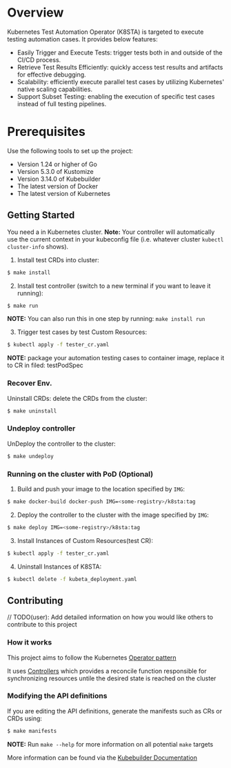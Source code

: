 # Overview
Kubernetes Test Automation Operator (K8STA) is targeted to execute testing automation cases. It provides below features:
- Easily Trigger and Execute Tests: trigger tests both in and outside of the CI/CD process.
- Retrieve Test Results Efficiently: quickly access test results and artifacts for effective debugging.
- Scalability: efficiently execute parallel test cases by utilizing Kubernetes' native scaling capabilities.
- Support Subset Testing: enabling the execution of specific test cases instead of full testing pipelines.


# Prerequisites
Use the following tools to set up the project:

- Version 1.24 or higher of Go  
- Version 5.3.0 of Kustomize  
- Version 3.14.0 of Kubebuilder  
- The latest version of Docker  
- The latest version of Kubernetes


## Getting Started
You need a in Kubernetes cluster.
**Note:** Your controller will automatically use the current context
in your kubeconfig file (i.e. whatever cluster `kubectl cluster-info` shows).

1. Install test CRDs into cluster:

```sh
$ make install
```

2. Install test controller (switch to a new terminal if you want to leave it running):

```sh
$ make run
```
**NOTE:** You can also run this in one step by running: `make install run`

3. Trigger test cases by test Custom Resources:

```sh
$ kubectl apply -f tester_cr.yaml
```
**NOTE:** package your automation testing cases to container image, replace it to CR in filed: testPodSpec

### Recover Env.
Uninstall CRDs: delete the CRDs from the cluster:

```sh
$ make uninstall
```

### Undeploy controller
UnDeploy the controller to the cluster:

```sh
$ make undeploy
```

### Running on the cluster with PoD (Optional)
1. Build and push your image to the location specified by `IMG`:

```sh
$ make docker-build docker-push IMG=<some-registry>/k8sta:tag
```

2. Deploy the controller to the cluster with the image specified by `IMG`:

```sh
$ make deploy IMG=<some-registry>/k8sta:tag
```

3. Install Instances of Custom Resources(test CR):

```sh
$ kubectl apply -f tester_cr.yaml
```

4. Uninstall Instances of K8STA:

```sh
$ kubectl delete -f kubeta_deployment.yaml
```

## Contributing
// TODO(user): Add detailed information on how you would like others to contribute to this project

### How it works
This project aims to follow the Kubernetes [Operator pattern](https://kubernetes.io/docs/concepts/extend-kubernetes/operator/)

It uses [Controllers](https://kubernetes.io/docs/concepts/architecture/controller/)
which provides a reconcile function responsible for synchronizing resources untile the desired state is reached on the cluster

### Modifying the API definitions
If you are editing the API definitions, generate the manifests such as CRs or CRDs using:

```sh
$ make manifests
```

**NOTE:** Run `make --help` for more information on all potential `make` targets

More information can be found via the [Kubebuilder Documentation](https://book.kubebuilder.io/introduction.html)
